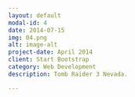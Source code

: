 ```yaml
---
layout: default
modal-id: 4
date: 2014-07-15
img: 04.png
alt: image-alt
project-date: April 2014
client: Start Bootstrap
category: Web Development
description: Tomb Raider 3 Nevada.

---
```

 